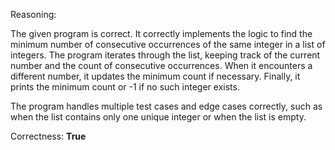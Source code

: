 Reasoning:

The given program is correct. It correctly implements the logic to find the minimum number of consecutive occurrences of the same integer in a list of integers. The program iterates through the list, keeping track of the current number and the count of consecutive occurrences. When it encounters a different number, it updates the minimum count if necessary. Finally, it prints the minimum count or -1 if no such integer exists.

The program handles multiple test cases and edge cases correctly, such as when the list contains only one unique integer or when the list is empty.

Correctness: **True**